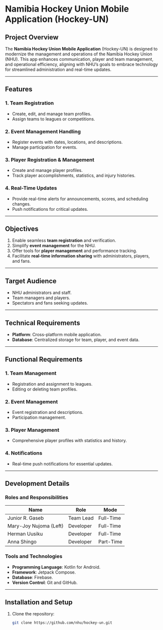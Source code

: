 # Namibia Hockey Union Mobile Application (Hockey-UN)

## Project Overview

The **Namibia Hockey Union Mobile Application** (Hockey-UN) is designed to modernize the management and operations of the Namibia Hockey Union (NHU). This app enhances communication, player and team management, and operational efficiency, aligning with NHU’s goals to embrace technology for streamlined administration and real-time updates.

---

## Features

### 1. **Team Registration**

- Create, edit, and manage team profiles.
- Assign teams to leagues or competitions.

### 2. **Event Management Handling**

- Register events with dates, locations, and descriptions.
- Manage participation for events.

### 3. **Player Registration & Management**

- Create and manage player profiles.
- Track player accomplishments, statistics, and injury histories.

### 4. **Real-Time Updates**

- Provide real-time alerts for announcements, scores, and scheduling changes.
- Push notifications for critical updates.

---

## Objectives

1. Enable seamless **team registration** and verification.
2. Simplify **event management** for the NHU.
3. Offer tools for **player management** and performance tracking.
4. Facilitate **real-time information sharing** with administrators, players, and fans.

---

## Target Audience

- NHU administrators and staff.
- Team managers and players.
- Spectators and fans seeking updates.

---

## Technical Requirements

- **Platform**: Cross-platform mobile application.
- **Database**: Centralized storage for team, player, and event data.

---

## Functional Requirements

### 1. **Team Management**

- Registration and assignment to leagues.
- Editing or deleting team profiles.

### 2. **Event Management**

- Event registration and descriptions.
- Participation management.

### 3. **Player Management**

- Comprehensive player profiles with statistics and history.

### 4. **Notifications**

- Real-time push notifications for essential updates.

---

## Development Details

### Roles and Responsibilities

| **Name**            | **Role**        | **Mode**     |
|---------------------|-----------------|--------------|
| Junior R. Gaseb     | Team Lead       | Full-Time    |
| Mary-Joy Nujoma (Left)    | Developer       | Full-Time    |
| Herman Uusiku       | Developer       | Full-Time    |
| Anna Shingo         | Developer       | Part-Time    |

### Tools and Technologies

- **Programming Language**: Kotlin for Android.
- **Framework**: Jetpack Compose.
- **Database**: Firebase.
- **Version Control**: Git and GitHub.

---

## Installation and Setup

1. Clone the repository:
   ```bash
   git clone https://github.com/nhu/hockey-un.git
   ```
